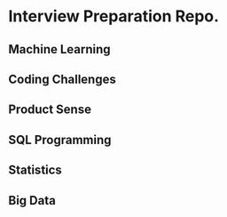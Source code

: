 # Interview Preparation Repo. 

## Machine Learning

## Coding Challenges 

## Product Sense

## SQL Programming

## Statistics

## Big Data
